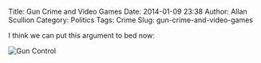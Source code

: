 Title: Gun Crime and Video Games
Date: 2014-01-09 23:38
Author: Allan Scullion
Category: Politics
Tags: Crime
Slug: gun-crime-and-video-games

I think we can put this argument to bed now:

![Gun Control]({filename}/images/gun-control.jpg)
